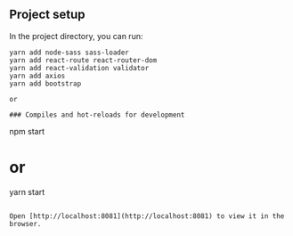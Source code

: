 ## Project setup

In the project directory, you can run:

```
yarn add node-sass sass-loader
yarn add react-route react-router-dom
yarn add react-validation validator
yarn add axios
yarn add bootstrap

or

### Compiles and hot-reloads for development

```
npm start
# or
yarn start
```

Open [http://localhost:8081](http://localhost:8081) to view it in the browser.


